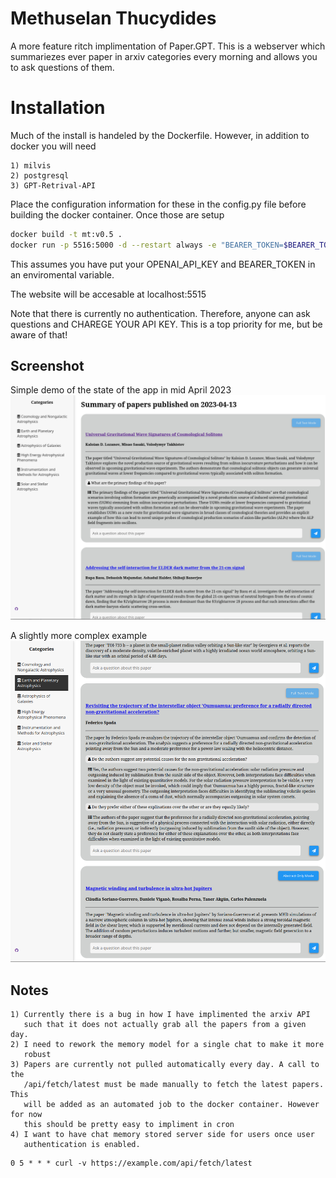 # Methuselan Thucydides
A more feature ritch implimentation of Paper.GPT. This is a webserver which 
summariezes ever paper in arxiv categories every morning and allows you to ask questions of them.

# Installation
Much of the install is handeled by the Dockerfile. However, in addition to 
docker you will need 

	1) milvis
	2) postgresql
	3) GPT-Retrival-API

Place the configuration information for these in the config.py file before
building the docker container. Once those are setup

```bash
docker build -t mt:v0.5 .
docker run -p 5516:5000 -d --restart always -e "BEARER_TOKEN=$BEARER_TOKEN" -e "OPENAI_API_KEY=$OPENAI_API_KEY" -e "DATASTORE=\'milvus\'" --name MethuselanThucydides mt:v0.5
```

This assumes you have put your OPENAI_API_KEY and BEARER_TOKEN in an
enviromental variable.

The website will be accesable at localhost:5515


Note that there is currently no authentication. Therefore, anyone can ask
questions and CHAREGE YOUR API KEY. This is a top priority for me, but be aware
of that!

## Screenshot
Simple demo of the state of the app in mid April 2023
![Example Photo](/imgs/demo.png?raw=true "Demo")

A slightly more complex example
![Example Photo 2](/imgs/demo2.png?raw=true "Demo 2")

## Notes
	1) Currently there is a bug in how I have implimented the arxiv API
	   such that it does not actually grab all the papers from a given day.
	2) I need to rework the memory model for a single chat to make it more 
	   robust
	3) Papers are currently not pulled automatically every day. A call to the
	   /api/fetch/latest must be made manually to fetch the latest papers. This
	   will be added as an automated job to the docker container. However for now
	   this should be pretty easy to impliment in cron
	4) I want to have chat memory stored server side for users once user
	   authentication is enabled. 

```cron
0 5 * * * curl -v https://example.com/api/fetch/latest
```
